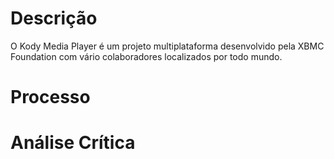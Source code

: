 # Descrição
O Kody Media Player é um projeto multiplataforma desenvolvido pela XBMC Foundation com vário colaboradores localizados por todo mundo.
 



# Processo


# Análise Crítica